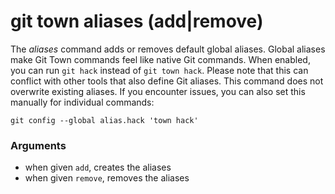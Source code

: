 # git town aliases (add|remove)

The _aliases_ command adds or removes default global aliases. Global aliases
make Git Town commands feel like native Git commands. When enabled, you can run
`git hack` instead of `git town hack`. Please note that this can conflict with
other tools that also define Git aliases. This command does not overwrite
existing aliases. If you encounter issues, you can also set this manually for
individual commands:

```
git config --global alias.hack 'town hack'
```

### Arguments

- when given `add`, creates the aliases
- when given `remove`, removes the aliases
